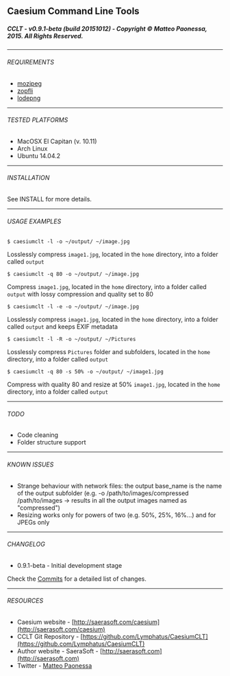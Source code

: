 ## Caesium Command Line Tools
##### CCLT - v0.9.1-beta (build 20151012) - Copyright &copy; Matteo Paonessa, 2015. All Rights Reserved.

----------

###### REQUIREMENTS
* [mozjpeg](https://github.com/mozilla/mozjpeg)
* [zopfli](https://github.com/google/zopfli)
* [lodepng](https://github.com/lvandeve/lodepng)

----------

###### TESTED PLATFORMS
* MacOSX El Capitan (v. 10.11)
* Arch Linux
* Ubuntu 14.04.2

----------

###### INSTALLATION
See INSTALL for more details.

----------

###### USAGE EXAMPLES
```
$ caesiumclt -l -o ~/output/ ~/image.jpg
```
Losslessly compress ```image1.jpg```, located in the ```home``` directory, into a folder called ```output```

```
$ caesiumclt -q 80 -o ~/output/ ~/image.jpg
```
Compress ```image1.jpg```, located in the ```home``` directory, into a folder called ```output``` with lossy compression and quality set to 80

```
$ caesiumclt -l -e -o ~/output/ ~/image.jpg
```
Losslessly compress ```image1.jpg```, located in the ```home``` directory, into a folder called ```output``` and keeps EXIF metadata

```
$ caesiumclt -l -R -o ~/output/ ~/Pictures
```
Losslessly compress ```Pictures``` folder and subfolders, located in the ```home``` directory, into a folder called ```output```

```
$ caesiumclt -q 80 -s 50% -o ~/output/ ~/image1.jpg
```
Compress with quality 80 and resize at 50% ```image1.jpg```, located in the ```home``` directory, into a folder called ```output```

----------

###### TODO
* Code cleaning
* Folder structure support

----------

###### KNOWN ISSUES
* Strange behaviour with network files: the output base_name is the name of the output subfolder (e.g. -o /path/to/images/compressed /path/to/images -> results in all the output images named as "compressed")
* Resizing works only for powers of two (e.g. 50%, 25%, 16%...) and for JPEGs only

----------

###### CHANGELOG
* 0.9.1-beta - Initial development stage

Check the [Commits](https://github.com/Lymphatus/CaesiumCLT/commits/master) for a detailed list of changes.

----------

###### RESOURCES
* Caesium website - [http://saerasoft.com/caesium](http://saerasoft.com/caesium)
* CCLT Git Repository - [https://github.com/Lymphatus/CaesiumCLT](https://github.com/Lymphatus/CaesiumCLT)
* Author website - SaeraSoft - [http://saerasoft.com](http://saerasoft.com)
* Twitter - [Matteo Paonessa](https://twitter.com/MatteoPaonessa)
